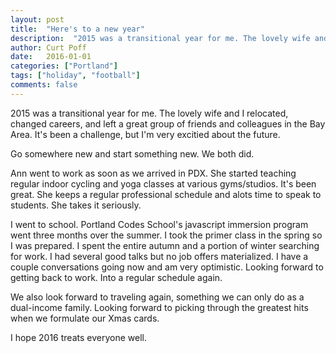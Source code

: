 ```yaml
---
layout: post
title:  "Here's to a new year"
description:  "2015 was a transitional year for me. The lovely wife and I relocated, changed careers, and left a great group of friends and colleagues in the Bay Area. It's been a challenge, but I'm very excitied about the future."
author: Curt Poff
date:   2016-01-01
categories: ["Portland"]
tags: ["holiday", "football"]
comments: false
---
```


2015 was a transitional year for me. The lovely wife and I relocated, changed careers, and left a great group of friends and colleagues in the Bay Area. It's been a challenge, but I'm very excitied about the future.

<!--more-->

Go somewhere new and start something new. We both did. 

Ann went to work as soon as we arrived in PDX. She started teaching regular indoor cycling and yoga classes at various gyms/studios. It's been great. She keeps a regular professional schedule and alots time to speak to students. She takes it seriously.

I went to school. Portland Codes School's javascript immersion program went three months over the summer. I took the primer class in the spring so I was prepared. I spent the entire autumn and a portion of winter searching for work. I had several good talks but no job offers materialized. I have a couple conversations going now and am very optimistic. Looking forward to getting back to work. Into a regular schedule again.

We also look forward to traveling again, something we can only do as a dual-income family. Looking forward to picking through the greatest hits when we formulate our Xmas cards.

I hope 2016 treats everyone well.
